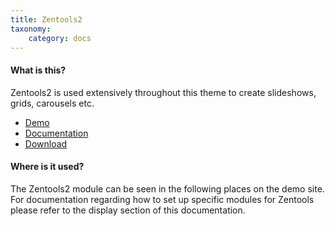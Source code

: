 ```yaml
---
title: Zentools2
taxonomy:
    category: docs
---
```


#### What is this?

Zentools2 is used extensively throughout this theme to create slideshows, grids, carousels etc.

- <a href="http://zentools2.joomlabamboo.com">Demo</a>
- <a href="http://zentools2.joomlabamboo.com">Documentation</a>
- <a href="http://www.joomlabamboo.com/downloads/template-downloads?param=zentools2">Download</a>


#### Where is it used?

The Zentools2 module can be seen in the following places on the demo site.
For documentation regarding how to set up specific modules for Zentools please refer to the display section of this documentation.
